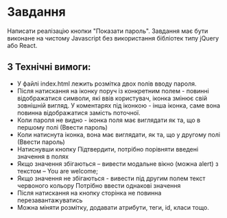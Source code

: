 # Завдання

Написати реалізацію кнопки "Показати пароль". Завдання має бути виконане на чистому Javascript без використання бібліотек типу jQuery або React.

## 3 Технічні вимоги:

-   У файлі index.html лежить розмітка двох полів вводу пароля.
-   Після натискання на іконку поруч із конкретним полем - повинні відображатися символи, які ввів користувач, іконка змінює свій зовнішній вигляд. У коментарях під іконкою - інша іконка, саме вона повинна відображатися замість поточної.
-   Коли пароля не видно - іконка поля має виглядати як та, що в першому полі (Ввести пароль)
-   Коли натиснута іконка, вона має виглядати, як та, що у другому полі (Ввести пароль)
-   Натиснувши кнопку Підтвердити, потрібно порівняти введені значення в полях
-   Якщо значення збігаються – вивести модальне вікно (можна alert) з текстом – You are welcome;
-   Якщо значення не збігаються - вивести під другим полем текст червоного кольору Потрібно ввести однакові значення
-   Після натискання на кнопку сторінка не повинна перезавантажуватись
-   Можна міняти розмітку, додавати атрибути, теги, id, класи тощо.
